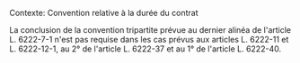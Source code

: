 Contexte: Convention relative à la durée du contrat

La conclusion de la convention tripartite prévue au dernier alinéa de l'article L. 6222-7-1 n'est pas requise dans les cas prévus aux articles L. 6222-11 et L. 6222-12-1, au 2° de l'article L. 6222-37 et au 1° de l'article L. 6222-40.